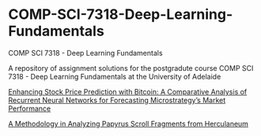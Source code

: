 # COMP-SCI-7318-Deep-Learning-Fundamentals
COMP SCI 7318 - Deep Learning Fundamentals

A repository of assignment solutions for the postgradute course COMP SCI 7318 - Deep Learning Fundamentals at the University of Adelaide

[Enhancing Stock Price Prediction with Bitcoin: A Comparative Analysis of Recurrent Neural Networks for Forecasting Microstrategy’s Market Performance](https://github.com/bluebindu/COMP-SCI-7318-Deep-Learning-Fundamentals/blob/main/DeepLearningAssignment3.pdf)

[A Methodology in Analyzing Papyrus Scroll Fragments from Herculaneum](https://github.com/bluebindu/COMP-SCI-7318-Deep-Learning-Fundamentals/blob/main/DeepLearningAssignment2CNNs.pdf)

